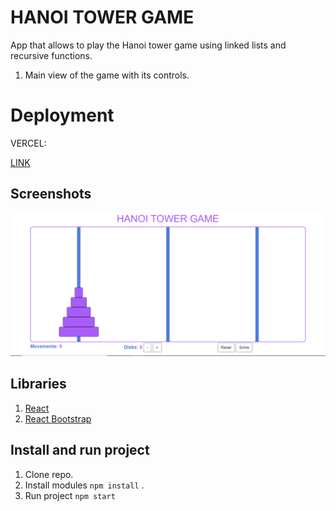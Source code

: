 # HANOI TOWER GAME

App that allows to play the Hanoi tower game using linked lists and recursive functions.

1.  Main view of the game with its controls.

# Deployment

VERCEL:

[LINK](https://hanoi-tower-game.vercel.app/)

## Screenshots

![Screenshot](src/assets/screenshots/screenshot-desktop.png)

## Libraries

1.  [React](https://es.reactjs.org/)
2.  [React Bootstrap](https://react-bootstrap.github.io/)

## Install and run project

1. Clone repo.
2. Install modules `npm install` .
3. Run project `npm start`
